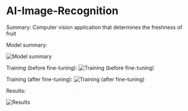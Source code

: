 # AI-Image-Recognition

Summary: Computer vision application that determines the freshness of fruit

Model summary:

![Model summary](https://user-images.githubusercontent.com/129823285/230555613-c08b8819-ed93-4b6d-b427-f15b7b6fbcf0.png)

Training (before fine-tuning):
![Training (before fine-tuning)](https://user-images.githubusercontent.com/129823285/230555638-71952183-b0ae-47ea-b3d5-671c4fd17e62.png)

Training (after fine-tuning):
![Training (after fine-tuning)](https://user-images.githubusercontent.com/129823285/230555652-27ae1e47-3508-4103-ae02-b0c4ed074de5.png)

Results:

![Results](https://user-images.githubusercontent.com/129823285/230555704-19e24d89-0f1e-4265-a1ef-018bc22ab67a.png)
